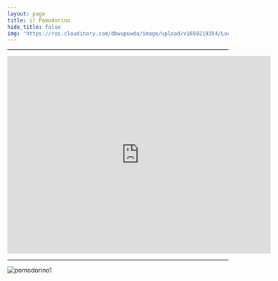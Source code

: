 ```yaml
---
layout: page
title: il Pomodorino
hide_title: false
img: "https://res.cloudinary.com/dbwupuwda/image/upload/v1659219354/Locali/pomodorino.png"
---
```

---
<center>
<a href="tel:05451770752" title="Numero telefono">
 <span class="fa-stack fa-lg">
    <i class="fas fa-circle fa-stack-2x"></i>
    <i class="fas fa-phone fa-stack-1x fa-inverse fa-flip-horizontal"></i>
 </span>
</a>

<a href="https://www.facebook.com/Ilpomidorinodimassalombarda" title="Pagina Facebook" target="_blank" rel="noopener">
  <span class="fa-stack fa-lg">
      <i class="fas fa-circle fa-stack-2x"></i>
      <i class="fab fa-facebook fa-stack-1x fa-inverse"></i>
  </span>
</a>
</center>

<p><center><iframe src="https://www.google.com/maps/embed?pb=!1m18!1m12!1m3!1d2395.1979458707674!2d11.822316502597475!3d44.445746631111824!2m3!1f0!2f0!3f0!3m2!1i1024!2i768!4f13.1!3m3!1m2!1s0x477e1c1c32c3af67%3A0x84c660a651f4e0ac!2sPizzallegra%20Di%20Gherardi%20Claudio!5e0!3m2!1sit!2sit!4v1661933822769!5m2!1sit!2sit" width="600" height="450" style="border:0;" allowfullscreen="" loading="lazy" referrerpolicy="no-referrer-when-downgrade"></iframe></center></p>

---

![pomodorino1](https://res.cloudinary.com/dbwupuwda/image/upload/q_70/v1661536635/Menu/pomodorino_jnx84c.jpg)